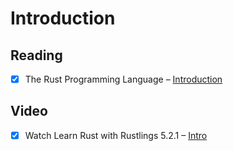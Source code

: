 # Introduction

## Reading

- [x] The Rust Programming Language – [Introduction](https://doc.rust-lang.org/book/ch00-00-introduction.html)

## Video

- [x] Watch Learn Rust with Rustlings 5.2.1 – [Intro](https://www.youtube.com/watch?v=G3Vr-yswlaU&t=0s)
